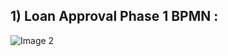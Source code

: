 

## 1) Loan Approval Phase 1 BPMN  :

<img src="https://github.com/projectDT/projectLoan/blob/secondBranch/LoanApproval/src/main/resources/LoanApproval_Phase1.png" alt="Image 2"/>
